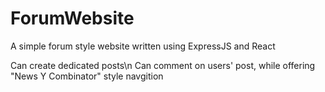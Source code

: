 # ForumWebsite 
A simple forum style website written using ExpressJS and React

Can create dedicated posts\n
Can comment on users' post, while offering "News Y Combinator" style navgition
 
